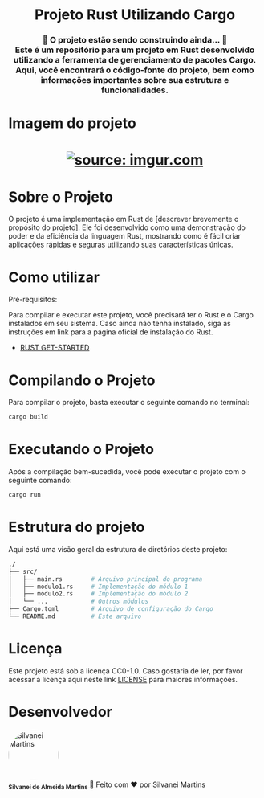 <h1 align="center">
   Projeto Rust Utilizando Cargo
</h1>

<h3 align="center">
	🚧  O projeto estão sendo construindo ainda...  🚧 <br />
	Este é um repositório para um projeto em Rust desenvolvido utilizando a ferramenta de gerenciamento de pacotes Cargo. Aqui, você encontrará o código-fonte do projeto, bem como informações importantes sobre sua estrutura e funcionalidades.
</h3>

# Imagem do projeto

<h1 align="center">
    <a href="https://imgur.com/RyYWNU9"><img src="https://i.imgur.com/RyYWNU9.png" title="source: imgur.com" /></a>
    <br />
</h1>

# Sobre o Projeto

O projeto é uma implementação em Rust de [descrever brevemente o propósito do projeto]. Ele foi desenvolvido como uma demonstração do poder e da eficiência da linguagem Rust, mostrando como é fácil criar aplicações rápidas e seguras utilizando suas características únicas.

# Como utilizar
Pré-requisitos:

Para compilar e executar este projeto, você precisará ter o Rust e o Cargo instalados em seu sistema. Caso ainda não tenha instalado, siga as instruções em link para a página oficial de instalação do Rust.

- [RUST GET-STARTED](https://www.rust-lang.org/learn/get-started)

# Compilando o Projeto

Para compilar o projeto, basta executar o seguinte comando no terminal:

```bash	
cargo build
```

# Executando o Projeto

Após a compilação bem-sucedida, você pode executar o projeto com o seguinte comando:

```bash	
cargo run
```

# Estrutura do projeto

Aqui está uma visão geral da estrutura de diretórios deste projeto:

```bash	
./
├── src/
│   ├── main.rs        # Arquivo principal do programa
│   ├── modulo1.rs     # Implementação do módulo 1
│   ├── modulo2.rs     # Implementação do módulo 2
│   └── ...            # Outros módulos
├── Cargo.toml         # Arquivo de configuração do Cargo
└── README.md          # Este arquivo
``` 

# Licença

Este projeto está sob a licença CC0-1.0. Caso gostaria de ler, por favor acessar a licença aqui neste link [LICENSE](https://github.com/SilvaneiMartins/rust-projects-curse/blob/master/LICENSE) para maiores informações.

# Desenvolvedor

<a href="https://github.com/SilvaneiMartins">
    <img
        style="border-radius:50%"
        src="https://github.com/SilvaneiMartins.png"
        width="100px;"
        alt="Silvanei Martins"
    />
    <br />
    <sub>
        <b>Silvanei de Almeida Martins</b>
    </sub>
</a>
     <a href="https://github.com/SilvaneiMartins" title="Silvanei martins" >
    🚀
 </a>
Feito com ❤️ por Silvanei Martins

